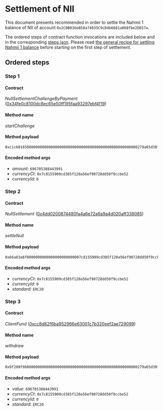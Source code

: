 # Settlement of NII
This document presents recommended in order to settle the Nahmii 1 balance of NII of account `0x2C0B016eB58a74035C9cD4b6681a068fbe2D657a`.

The ordered steps of contract function invocations are included below and in the corresponding [steps.json](./steps.json). Please read [the general recipe for settling Nahmii 1 balance](../../README.md) before starting on the first step of settlement.
## Ordered steps
### Step 1
#### Contract
*NullSettlementChallengeByPayment* ([0x34fe0c8100dc8ec65e50ff195faa93297ebf4f19](https://etherscan.io/address/0x34fe0c8100dc8ec65e50ff195faa93297ebf4f19#code))
#### Method name
*startChallenge*
#### Method payload
```
0xc1c68165000000000000000000000000000000000000000000000000000279a65d30f9570000000000000000000000007c8155909cd385f120a56ef90728dd50f9ccbe520000000000000000000000000000000000000000000000000000000000000000
```
#### Encoded method args
* *amount*: `696705388443991`
* *currencyCt*: `0x7c8155909cd385f120a56ef90728dd50f9ccbe52`
* *currencyId*: `0`
### Step 2
#### Contract
*NullSettlement* ([0x4dd0200874480fa4a6e72a6a9a4d020aff338085](https://etherscan.io/address/0x4dd0200874480fa4a6e72a6a9a4d020aff338085#code))
#### Method name
*settleNull*
#### Method payload
```
0x66a83a6f0000000000000000000000007c8155909cd385f120a56ef90728dd50f9ccbe520000000000000000000000000000000000000000000000000000000000000000000000000000000000000000000000000000000000000000000000000000006000000000000000000000000000000000000000000000000000000000000000054552433230000000000000000000000000000000000000000000000000000000
```
#### Encoded method args
* *currencyCt*: `0x7c8155909cd385f120a56ef90728dd50f9ccbe52`
* *currencyId*: `0`
* *standard*: `ERC20`
### Step 3
#### Contract
*ClientFund* ([0xcc8d82f6ba952966e63001c7b320eef2ae729099](https://etherscan.io/address/0xcc8d82f6ba952966e63001c7b320eef2ae729099#code))
#### Method name
*withdraw*
#### Method payload
```
0x0f200f9b000000000000000000000000000000000000000000000000000279a65d30f9570000000000000000000000007c8155909cd385f120a56ef90728dd50f9ccbe520000000000000000000000000000000000000000000000000000000000000000000000000000000000000000000000000000000000000000000000000000008000000000000000000000000000000000000000000000000000000000000000054552433230000000000000000000000000000000000000000000000000000000
```
#### Encoded method args
* *value*: `696705388443991`
* *currencyCt*: `0x7c8155909cd385f120a56ef90728dd50f9ccbe52`
* *currencyId*: `0`
* *standard*: `ERC20`
